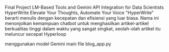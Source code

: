 Final Project LM-Based Tools and Gemini API Integration for Data Scientists
HyperWrite Elevate Your Thoughts, Automate Your Voice
"HyperWrite" berarti menulis dengan kecepatan dan efisiensi yang luar biasa. Nama ini menonjolkan kemampuan chatbot untuk menghasilkan artikel-artikel berkualitas tinggi dalam waktu yang sangat singkat, seolah-olah artikel itu meluncur secepat Hyperloop

menggunakan model Gemini
main file blog_app.py
